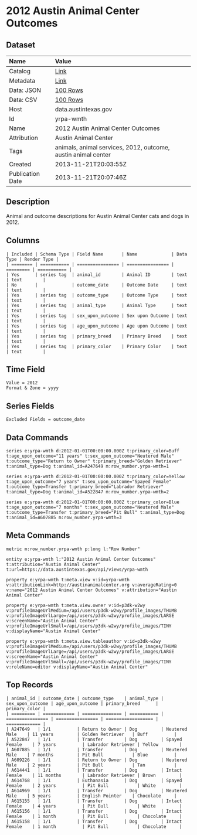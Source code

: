 # 2012 Austin Animal Center Outcomes

## Dataset

| Name | Value |
| :--- | :---- |
| Catalog | [Link](https://catalog.data.gov/dataset/2012-austin-animal-center-outcomes) |
| Metadata | [Link](https://data.austintexas.gov/api/views/yrpa-wmth) |
| Data: JSON | [100 Rows](https://data.austintexas.gov/api/views/yrpa-wmth/rows.json?max_rows=100) |
| Data: CSV | [100 Rows](https://data.austintexas.gov/api/views/yrpa-wmth/rows.csv?max_rows=100) |
| Host | data.austintexas.gov |
| Id | yrpa-wmth |
| Name | 2012 Austin Animal Center Outcomes |
| Attribution | Austin Animal Center |
| Tags | animals, animal services, 2012, outcome, austin animal center |
| Created | 2013-11-21T20:03:55Z |
| Publication Date | 2013-11-21T20:07:46Z |

## Description

Animal and outcome descriptions for Austin Animal Center cats and dogs in 2012.

## Columns

```ls
| Included | Schema Type | Field Name       | Name             | Data Type | Render Type |
| ======== | =========== | ================ | ================ | ========= | =========== |
| Yes      | series tag  | animal_id        | Animal ID        | text      | text        |
| No       |             | outcome_date     | Outcome Date     | text      | text        |
| Yes      | series tag  | outcome_type     | Outcome Type     | text      | text        |
| Yes      | series tag  | animal_type      | Animal Type      | text      | text        |
| Yes      | series tag  | sex_upon_outcome | Sex upon Outcome | text      | text        |
| Yes      | series tag  | age_upon_outcome | Age upon Outcome | text      | text        |
| Yes      | series tag  | primary_breed    | Primary Breed    | text      | text        |
| Yes      | series tag  | primary_color    | Primary Color    | text      | text        |
```

## Time Field

```ls
Value = 2012
Format & Zone = yyyy
```

## Series Fields

```ls
Excluded Fields = outcome_date
```

## Data Commands

```ls
series e:yrpa-wmth d:2012-01-01T00:00:00.000Z t:primary_color=Buff t:age_upon_outcome="11 years" t:sex_upon_outcome="Neutered Male" t:outcome_type="Return to Owner" t:primary_breed="Golden Retriever" t:animal_type=Dog t:animal_id=A247649 m:row_number.yrpa-wmth=1

series e:yrpa-wmth d:2012-01-01T00:00:00.000Z t:primary_color=Yellow t:age_upon_outcome="7 years" t:sex_upon_outcome="Spayed Female" t:outcome_type=Transfer t:primary_breed="Labrador Retriever" t:animal_type=Dog t:animal_id=A522847 m:row_number.yrpa-wmth=2

series e:yrpa-wmth d:2012-01-01T00:00:00.000Z t:primary_color=Blue t:age_upon_outcome="7 months" t:sex_upon_outcome="Neutered Male" t:outcome_type=Transfer t:primary_breed="Pit Bull" t:animal_type=Dog t:animal_id=A607885 m:row_number.yrpa-wmth=3
```

## Meta Commands

```ls
metric m:row_number.yrpa-wmth p:long l:"Row Number"

entity e:yrpa-wmth l:"2012 Austin Animal Center Outcomes" t:attribution="Austin Animal Center" t:url=https://data.austintexas.gov/api/views/yrpa-wmth

property e:yrpa-wmth t:meta.view v:id=yrpa-wmth v:attributionLink=http://austinanimalcenter.org v:averageRating=0 v:name="2012 Austin Animal Center Outcomes" v:attribution="Austin Animal Center"

property e:yrpa-wmth t:meta.view.owner v:id=p3dk-w2wy v:profileImageUrlMedium=/api/users/p3dk-w2wy/profile_images/THUMB v:profileImageUrlLarge=/api/users/p3dk-w2wy/profile_images/LARGE v:screenName="Austin Animal Center" v:profileImageUrlSmall=/api/users/p3dk-w2wy/profile_images/TINY v:displayName="Austin Animal Center"

property e:yrpa-wmth t:meta.view.tableauthor v:id=p3dk-w2wy v:profileImageUrlMedium=/api/users/p3dk-w2wy/profile_images/THUMB v:profileImageUrlLarge=/api/users/p3dk-w2wy/profile_images/LARGE v:screenName="Austin Animal Center" v:profileImageUrlSmall=/api/users/p3dk-w2wy/profile_images/TINY v:roleName=editor v:displayName="Austin Animal Center"
```

## Top Records

```ls
| animal_id | outcome_date | outcome_type    | animal_type | sex_upon_outcome | age_upon_outcome | primary_breed      | primary_color | 
| ========= | ============ | =============== | =========== | ================ | ================ | ================== | ============= | 
| A247649   | 1/1          | Return to Owner | Dog         | Neutered Male    | 11 years         | Golden Retriever   | Buff          | 
| A522847   | 1/1          | Transfer        | Dog         | Spayed Female    | 7 years          | Labrador Retriever | Yellow        | 
| A607885   | 1/1          | Transfer        | Dog         | Neutered Male    | 7 months         | Pit Bull           | Blue          | 
| A609226   | 1/1          | Return to Owner | Dog         | Neutered Male    | 2 years          | Pit Bull           | Tan           | 
| A614441   | 1/1          | Transfer        | Dog         | Intact Female    | 11 months        | Labrador Retriever | Brown         | 
| A614768   | 1/1          | Euthanasia      | Dog         | Spayed Female    | 2 years          | Pit Bull           | White         | 
| A614969   | 1/1          | Transfer        | Dog         | Neutered Male    | 5 years          | English Pointer    | Chocolate     | 
| A615155   | 1/1          | Transfer        | Dog         | Intact Female    | 4 years          | Pit Bull           | White         | 
| A615156   | 1/1          | Transfer        | Dog         | Intact Female    | 1 month          | Pit Bull           | Chocolate     | 
| A615158   | 1/1          | Transfer        | Dog         | Intact Female    | 1 month          | Pit Bull           | Chocolate     | 
```